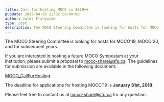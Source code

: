 ```yaml
---
title: Call for Hosting MOCO in 2019++
pubDate: 2017-04-05 21:02:58+00:00
author: Jules Françoise
type: post
description: The MOCO Steering Committee is looking for hosts for MOCO’18 and MOCO’19...
---
```


The MOCO Steering Committee is looking for hosts for MOCO’19, MOCO'20, and for subsequent years.

If you are interested in hosting a future MOCO Symposium at your institution, please submit a proposal to moco-share@sfu.ca. The guidelines for submission are available in the following document:

[MOCO_CallForHosting](/documents/MOCO_CallForHosting.pdf)

The deadline for applications for hosting MOCO’19 is **January 31st, 2018**.

Please feel free to contact us at moco-share@sfu.ca for any question.
